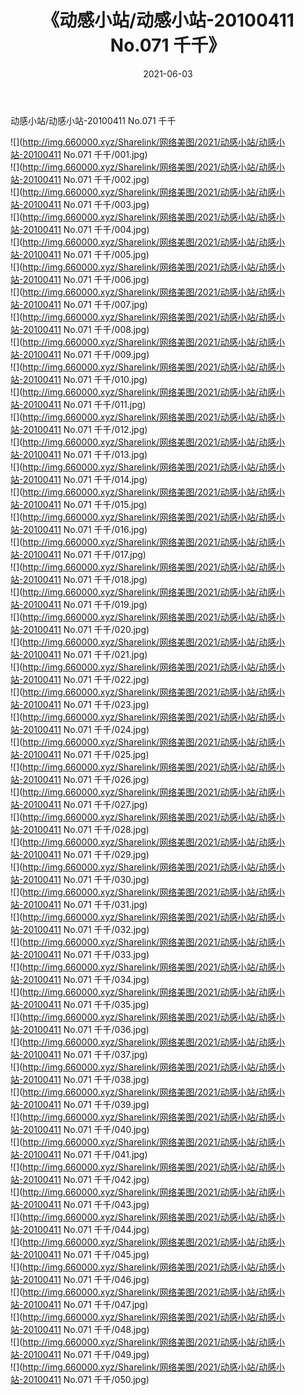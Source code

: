 ﻿---
layout: post
title:  《动感小站/动感小站-20100411 No.071 千千》
date:   2021-06-03
img: http://img.660000.xyz/Sharelink/网络美图/2021/动感小站/动感小站-20100411 No.071 千千/000.jpg
categories: [美女, 清纯, 唯美]
---

动感小站/动感小站-20100411 No.071 千千

 ![](http://img.660000.xyz/Sharelink/网络美图/2021/动感小站/动感小站-20100411 No.071 千千/001.jpg) <br>![](http://img.660000.xyz/Sharelink/网络美图/2021/动感小站/动感小站-20100411 No.071 千千/002.jpg) <br>![](http://img.660000.xyz/Sharelink/网络美图/2021/动感小站/动感小站-20100411 No.071 千千/003.jpg) <br>![](http://img.660000.xyz/Sharelink/网络美图/2021/动感小站/动感小站-20100411 No.071 千千/004.jpg) <br>![](http://img.660000.xyz/Sharelink/网络美图/2021/动感小站/动感小站-20100411 No.071 千千/005.jpg) <br>![](http://img.660000.xyz/Sharelink/网络美图/2021/动感小站/动感小站-20100411 No.071 千千/006.jpg) <br>![](http://img.660000.xyz/Sharelink/网络美图/2021/动感小站/动感小站-20100411 No.071 千千/007.jpg) <br>![](http://img.660000.xyz/Sharelink/网络美图/2021/动感小站/动感小站-20100411 No.071 千千/008.jpg) <br>![](http://img.660000.xyz/Sharelink/网络美图/2021/动感小站/动感小站-20100411 No.071 千千/009.jpg) <br>![](http://img.660000.xyz/Sharelink/网络美图/2021/动感小站/动感小站-20100411 No.071 千千/010.jpg) <br>![](http://img.660000.xyz/Sharelink/网络美图/2021/动感小站/动感小站-20100411 No.071 千千/011.jpg) <br>![](http://img.660000.xyz/Sharelink/网络美图/2021/动感小站/动感小站-20100411 No.071 千千/012.jpg) <br>![](http://img.660000.xyz/Sharelink/网络美图/2021/动感小站/动感小站-20100411 No.071 千千/013.jpg) <br>![](http://img.660000.xyz/Sharelink/网络美图/2021/动感小站/动感小站-20100411 No.071 千千/014.jpg) <br>![](http://img.660000.xyz/Sharelink/网络美图/2021/动感小站/动感小站-20100411 No.071 千千/015.jpg) <br>![](http://img.660000.xyz/Sharelink/网络美图/2021/动感小站/动感小站-20100411 No.071 千千/016.jpg) <br>![](http://img.660000.xyz/Sharelink/网络美图/2021/动感小站/动感小站-20100411 No.071 千千/017.jpg) <br>![](http://img.660000.xyz/Sharelink/网络美图/2021/动感小站/动感小站-20100411 No.071 千千/018.jpg) <br>![](http://img.660000.xyz/Sharelink/网络美图/2021/动感小站/动感小站-20100411 No.071 千千/019.jpg) <br>![](http://img.660000.xyz/Sharelink/网络美图/2021/动感小站/动感小站-20100411 No.071 千千/020.jpg) <br>![](http://img.660000.xyz/Sharelink/网络美图/2021/动感小站/动感小站-20100411 No.071 千千/021.jpg) <br>![](http://img.660000.xyz/Sharelink/网络美图/2021/动感小站/动感小站-20100411 No.071 千千/022.jpg) <br>![](http://img.660000.xyz/Sharelink/网络美图/2021/动感小站/动感小站-20100411 No.071 千千/023.jpg) <br>![](http://img.660000.xyz/Sharelink/网络美图/2021/动感小站/动感小站-20100411 No.071 千千/024.jpg) <br>![](http://img.660000.xyz/Sharelink/网络美图/2021/动感小站/动感小站-20100411 No.071 千千/025.jpg) <br>![](http://img.660000.xyz/Sharelink/网络美图/2021/动感小站/动感小站-20100411 No.071 千千/026.jpg) <br>![](http://img.660000.xyz/Sharelink/网络美图/2021/动感小站/动感小站-20100411 No.071 千千/027.jpg) <br>![](http://img.660000.xyz/Sharelink/网络美图/2021/动感小站/动感小站-20100411 No.071 千千/028.jpg) <br>![](http://img.660000.xyz/Sharelink/网络美图/2021/动感小站/动感小站-20100411 No.071 千千/029.jpg) <br>![](http://img.660000.xyz/Sharelink/网络美图/2021/动感小站/动感小站-20100411 No.071 千千/030.jpg) <br>![](http://img.660000.xyz/Sharelink/网络美图/2021/动感小站/动感小站-20100411 No.071 千千/031.jpg) <br>![](http://img.660000.xyz/Sharelink/网络美图/2021/动感小站/动感小站-20100411 No.071 千千/032.jpg) <br>![](http://img.660000.xyz/Sharelink/网络美图/2021/动感小站/动感小站-20100411 No.071 千千/033.jpg) <br>![](http://img.660000.xyz/Sharelink/网络美图/2021/动感小站/动感小站-20100411 No.071 千千/034.jpg) <br>![](http://img.660000.xyz/Sharelink/网络美图/2021/动感小站/动感小站-20100411 No.071 千千/035.jpg) <br>![](http://img.660000.xyz/Sharelink/网络美图/2021/动感小站/动感小站-20100411 No.071 千千/036.jpg) <br>![](http://img.660000.xyz/Sharelink/网络美图/2021/动感小站/动感小站-20100411 No.071 千千/037.jpg) <br>![](http://img.660000.xyz/Sharelink/网络美图/2021/动感小站/动感小站-20100411 No.071 千千/038.jpg) <br>![](http://img.660000.xyz/Sharelink/网络美图/2021/动感小站/动感小站-20100411 No.071 千千/039.jpg) <br>![](http://img.660000.xyz/Sharelink/网络美图/2021/动感小站/动感小站-20100411 No.071 千千/040.jpg) <br>![](http://img.660000.xyz/Sharelink/网络美图/2021/动感小站/动感小站-20100411 No.071 千千/041.jpg) <br>![](http://img.660000.xyz/Sharelink/网络美图/2021/动感小站/动感小站-20100411 No.071 千千/042.jpg) <br>![](http://img.660000.xyz/Sharelink/网络美图/2021/动感小站/动感小站-20100411 No.071 千千/043.jpg) <br>![](http://img.660000.xyz/Sharelink/网络美图/2021/动感小站/动感小站-20100411 No.071 千千/044.jpg) <br>![](http://img.660000.xyz/Sharelink/网络美图/2021/动感小站/动感小站-20100411 No.071 千千/045.jpg) <br>![](http://img.660000.xyz/Sharelink/网络美图/2021/动感小站/动感小站-20100411 No.071 千千/046.jpg) <br>![](http://img.660000.xyz/Sharelink/网络美图/2021/动感小站/动感小站-20100411 No.071 千千/047.jpg) <br>![](http://img.660000.xyz/Sharelink/网络美图/2021/动感小站/动感小站-20100411 No.071 千千/048.jpg) <br>![](http://img.660000.xyz/Sharelink/网络美图/2021/动感小站/动感小站-20100411 No.071 千千/049.jpg) <br>![](http://img.660000.xyz/Sharelink/网络美图/2021/动感小站/动感小站-20100411 No.071 千千/050.jpg) <br>
